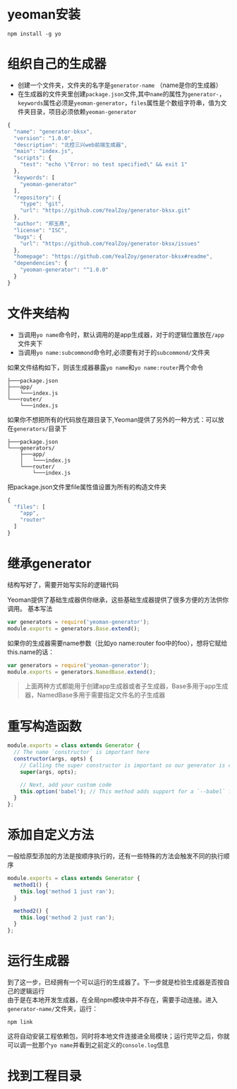 # yeoman安装
`npm install -g yo`

# 组织自己的生成器
+ 创建一个文件夹，文件夹的名字是`generator-name` （name是你的生成器）
+ 在生成器的文件夹里创建`package.json`文件,其中`name`的属性为`generator-`，`keywords`属性必须是`yeoman-generator`，`files`属性是个数组字符串，值为文件夹目录，项目必须依赖`yeoman-generator`
```javascript
{
  "name": "generator-bksx",
  "version": "1.0.0",
  "description": "北控三兴web前端生成器",
  "main": "index.js",
  "scripts": {
    "test": "echo \"Error: no test specified\" && exit 1"
  },
  "keywords": [
    "yeoman-generator"
  ],
  "repository": {
    "type": "git",
    "url": "https://github.com/YealZoy/generator-bksx.git"
  },
  "author": "郑玉燕",
  "license": "ISC",
  "bugs": {
    "url": "https://github.com/YealZoy/generator-bksx/issues"
  },
  "homepage": "https://github.com/YealZoy/generator-bksx#readme",
  "dependencies": {
    "yeoman-generator": "^1.0.0"
  }
}

```

# 文件夹结构
+ 当调用`yo name`命令时，默认调用的是app生成器，对于的逻辑位置放在`/app`文件夹下
+ 当调用`yo name:subcommond`命令时,必须要有对于的`subcommond/`文件夹

如果文件结构如下，则该生成器暴露`yo name`和`yo name:router`两个命令
```
├───package.json
├───app/
│   └───index.js
└───router/
    └───index.js
```

如果你不想把所有的代码放在跟目录下,Yeoman提供了另外的一种方式：可以放在`generators/`目录下
```
├───package.json
└───generators/
    ├───app/
    │   └───index.js
    └───router/
        └───index.js
```

把package.json文件里file属性值设置为所有的构造文件夹
```javascript
{
  "files": [
    "app",
    "router"
  ]
}
```


# 继承generator
结构写好了，需要开始写实际的逻辑代码   

Yeoman提供了基础生成器供你继承，这些基础生成器提供了很多方便的方法供你调用。
基本写法
```javascript
var generators = require('yeoman-generator');
module.exports = generators.Base.extend();
```

如果你的生成器需要name参数（比如yo name:router foo中的foo），想将它赋给this.name的话：
```javascript
var generators = require('yeoman-generator');
module.exports = generators.NamedBase.extend();
```

> 上面两种方式都能用于创建app生成器或者子生成器，Base多用于app生成器，NamedBase多用于需要指定文件名的子生成器

# 重写构造函数
```javascript
module.exports = class extends Generator {
  // The name `constructor` is important here
  constructor(args, opts) {
    // Calling the super constructor is important so our generator is correctly set up
    super(args, opts);

    // Next, add your custom code
    this.option('babel'); // This method adds support for a `--babel` flag
  }
};
```

# 添加自定义方法
一般给原型添加的方法是按顺序执行的，还有一些特殊的方法会触发不同的执行顺序
```javascript
module.exports = class extends Generator {
  method1() {
    this.log('method 1 just ran');
  }

  method2() {
    this.log('method 2 just ran');
  }
};
```

# 运行生成器
到了这一步，已经拥有一个可以运行的生成器了。下一步就是检验生成器是否按自己的逻辑运行  
由于是在本地开发生成器，在全局npm模块中并不存在，需要手动连接。进入`generator-name/`文件夹，运行：

`npm link`

这将自动安装工程依赖包，同时将本地文件连接进全局模块；运行完毕之后，你就可以调一批那个`yo name`并看到之前定义的`console.log`信息

# 找到工程目录
